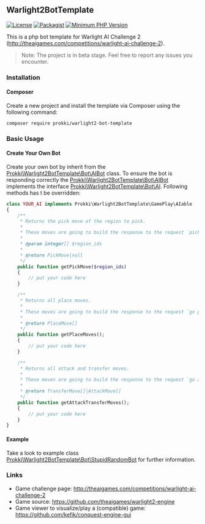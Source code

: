 ## Warlight2BotTemplate

[![License](https://img.shields.io/badge/License-MIT-blue.svg?style=flat)](https://github.com/prokki/warlight2-bot/blob/master/LICENSE)
[![Packagist](https://img.shields.io/badge/Packagist-0.1.1-blue.svg?style=flat)](https://packagist.org/packages/prokki/warlight2-bot-template)
[![Minimum PHP Version](https://img.shields.io/badge/PHP-%3D5.6.13-8892BF.svg)](https://php.net/)

This is a php bot template for Warlight AI Challenge 2 (http://theaigames.com/competitions/warlight-ai-challenge-2). 

> Note: The project is in beta stage. Feel free to report any issues you encounter.

### Installation

#### Composer

Create a new project and install the template via Composer using the following command:

    composer require prokki/warlight2-bot-template

### Basic Usage

#### Create Your Own Bot

Create your own bot by inherit from the [Prokki\Warlight2BotTemplate\Bot\AIBot](src/Bot/AIBot.php) class.
To ensure the bot is responding correctly the [Prokki\Warlight2BotTemplate\Bot\AIBot](src/Bot/AIBot.php)
implements the interface [Prokki\Warlight2BotTemplate\Bot\AI](src/Bot/AI.php). Following methods has t be
overridden:
```php
class YOUR_AI implements Prokki\Warlight2BotTemplate\GamePlay\AIable
{
    /**
     * Returns the pick move of the region to pick.
     *
     * These moves are going to build the response to the request `pick_starting_region` - see {@see \Prokki\Warlight2BotTemplate\Command\PickStartingRegionCommand}.
     *
     * @param integer[] $region_ids
     *
     * @return PickMove|null
     */
    public function getPickMove($region_ids)
    {
        // put your code here
    }

    /**
     * Returns all place moves.
     *
     * These moves are going to build the response to the request `go place_armies` - see {@see \Prokki\Warlight2BotTemplate\Command\GoPlaceArmiesCommand}.
     *
     * @return PlaceMove[]
     */
    public function getPlaceMoves();
    {
        // put your code here
    }

    /**
     * Returns all attack and transfer moves.
     *
     * These moves are going to build the response to the request `go attack/transfer` - see {@see \Prokki\Warlight2BotTemplate\Command\GoAttackTransferCommand}.
     *
     * @return TransferMove[]|AttackMove[]
     */
    public function getAttackTransferMoves();
    {
        // put your code here
    }
}
```

#### Example

Take a look to example class [Prokki\Warlight2BotTemplate\Bot\StupidRandomBot](src/Bot/StupidRandomBot.php) for further information.

### Links
* Game challenge page: http://theaigames.com/competitions/warlight-ai-challenge-2
* Game source: https://github.com/theaigames/warlight2-engine
* Game viewer to visualize/play a (compatible) game: https://github.com/kefik/conquest-engine-gui
